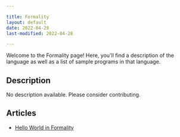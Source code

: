 ```yaml
---

title: Formality
layout: default
date: 2022-04-28
last-modified: 2022-04-28

---
```


Welcome to the Formality page! Here, you'll find a description of the language as well as a list of sample programs in that language.

## Description

No description available. Please consider contributing.

## Articles

- [Hello World in Formality](https://sampleprograms.io/projects/hello-world/formality)